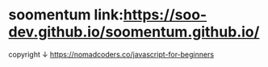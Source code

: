 # soomentum link:https://soo-dev.github.io/soomentum.github.io/


copyright ↓
https://nomadcoders.co/javascript-for-beginners




